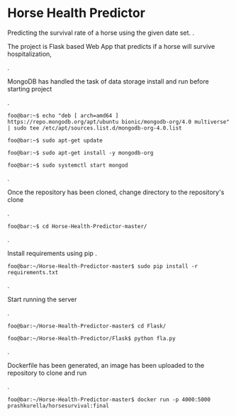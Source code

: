 # Horse Health Predictor
Predicting the survival rate of a horse using the given date set.
.

The project is Flask based Web App that predicts if a horse will survive hospitalization,

.

MongoDB has handled the task of data storage install and run before starting project

.

```console
foo@bar:~$ echo "deb [ arch=amd64 ] https://repo.mongodb.org/apt/ubuntu bionic/mongodb-org/4.0 multiverse" | sudo tee /etc/apt/sources.list.d/mongodb-org-4.0.list

foo@bar:~$ sudo apt-get update

foo@bar:~$ sudo apt-get install -y mongodb-org

foo@bar:~$ sudo systemctl start mongod
```
.

Once the repository has been cloned, change directory to the repository's clone

.

```console
foo@bar:~$ cd Horse-Health-Predictor-master/

```
.

Install requirements using pip 
.

```console
foo@bar:~/Horse-Health-Predictor-master$ sudo pip install -r requirements.txt

```
.

Start running the server 

.

```console
foo@bar:~/Horse-Health-Predictor-master$ cd Flask/ 

foo@bar:~/Horse-Health-Predictor/Flask$ python fla.py

```
.

Dockerfile has been generated, an image has been uploaded to the repository to clone and run

.

```console
foo@bar:~/Horse-Health-Predictor-master$ docker run -p 4000:5000 prashkurella/horsesurvival:final

```

